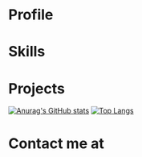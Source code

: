 # Profile

# Skills

# Projects

[![Anurag's GitHub stats](https://github-readme-stats.vercel.app/api?username=SebastianSzczypkowski&theme=tokyonight&show_icons=true)](https://github.com/anuraghazra/github-readme-stats)
[![Top Langs](https://github-readme-stats.vercel.app/api/top-langs/?username=SebastianSzczypkowski&layout=compact&theme=tokyonight)](https://github.com/anuraghazra/github-readme-stats)
# Contact me at



<!---

SebastianSzczypkowski/SebastianSzczypkowski is a ✨ special ✨ repository because its `README.md` (this file) appears on your GitHub profile.
You can click the Preview link to take a look at your changes.
--->
